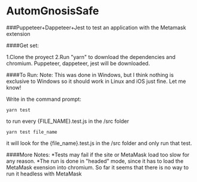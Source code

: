 # AutomGnosisSafe
###Puppeteer+Dappeteer+Jest to test an application with the Metamask extension

####Get set:

1.Clone the proyect
2.Run "yarn" to download the dependencies and chromium. Puppeteer, dappeteer, jest will be downloaded.

####To Run:
Note: This was done in Windows, but I think nothing is exclusive to Windows so it should work in Linux and iOS just fine. Let me know!

Write in the command prompt:

`yarn test`

to run every {FILE_NAME}.test.js in the /src folder

`yarn test file_name`

it will look for the {file_name}.test.js in the /src folder and only run that test.


####More Notes: 
*Tests may fail if the site or MetaMask load too slow for any reason.
*The run is done in "headed" mode, since it has to load the MetaMask exension into chromium. So far it seems that there is no way to run it headless with MetaMask
